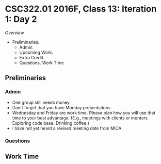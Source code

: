 CSC322.01 2016F, Class 13: Iteration 1: Day 2
=============================================

_Overview_

* Preliminaries.
    * Admin.
    * Upcoming Work.
    * Extra Credit.
    * Questions.
Work Time

Preliminaries
-------------

### Admin

* One group still needs money.
* Don't forget that you have Monday presentations.
* Wednesday and Friday are work time.  Please plan how you will use that
  time to your best advantage.  (E.g., meetings with clients or mentors.
  Exploring code base.  Drinking coffee.)
* I have not yet heard a revised meeting date from MICA.

### Questions

Work Time
---------

